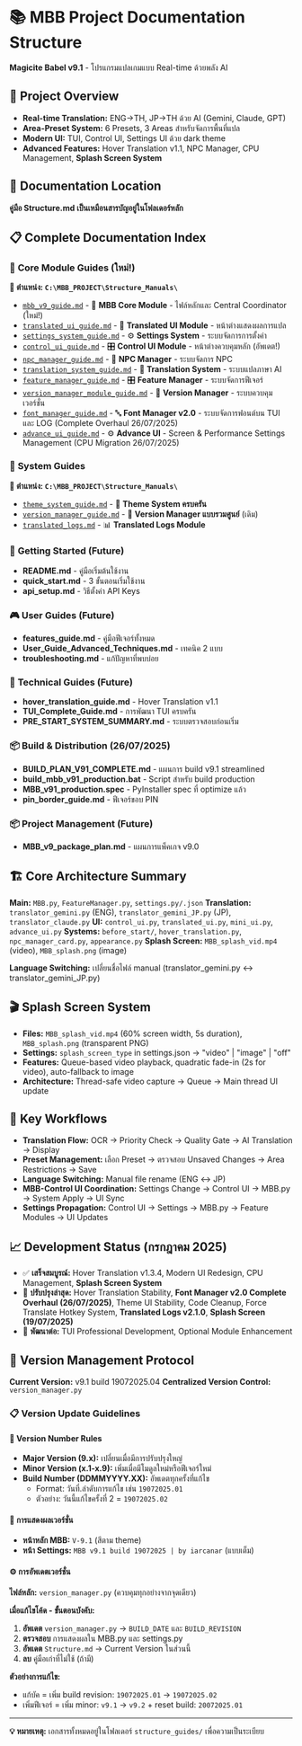 # 📚 MBB Project Documentation Structure

**Magicite Babel v9.1** - โปรแกรมแปลเกมแบบ Real-time ด้วยพลัง AI

## 🎯 Project Overview
- **Real-time Translation:** ENG→TH, JP→TH ด้วย AI (Gemini, Claude, GPT)
- **Area-Preset System:** 6 Presets, 3 Areas สำหรับจัดการพื้นที่แปล
- **Modern UI:** TUI, Control UI, Settings UI ด้วย dark theme
- **Advanced Features:** Hover Translation v1.1, NPC Manager, CPU Management, **Splash Screen System**

## 📁 Documentation Location
**คู่มือ Structure.md เป็นเหมือนสารบัญอยู่ในโฟลเดอร์หลัก**

## 📋 Complete Documentation Index

### 🚀 **Core Module Guides** (ใหม่!) 
**📁 ตำแหน่ง: `C:\MBB_PROJECT\Structure_Manuals\`**

- [`mbb_v9_guide.md`](Structure_Manuals/mbb_v9_guide.md) - 🎯 **MBB Core Module** - ไฟล์หลักและ Central Coordinator (ใหม่!)
- [`translated_ui_guide.md`](Structure_Manuals/translated_ui_guide.md) - 📱 **Translated UI Module** - หน้าต่างแสดงผลการแปล
- [`settings_system_guide.md`](Structure_Manuals/settings_system_guide.md) - ⚙️ **Settings System** - ระบบจัดการการตั้งค่า
- [`control_ui_guide.md`](Structure_Manuals/control_ui_guide.md) - 🎛️ **Control UI Module** - หน้าต่างควบคุมหลัก (อัพเดต!)
- [`npc_manager_guide.md`](Structure_Manuals/npc_manager_guide.md) - 👥 **NPC Manager** - ระบบจัดการ NPC
- [`translation_system_guide.md`](Structure_Manuals/translation_system_guide.md) - 🔄 **Translation System** - ระบบแปลภาษา AI
- [`feature_manager_guide.md`](Structure_Manuals/feature_manager_guide.md) - 🎛️ **Feature Manager** - ระบบจัดการฟีเจอร์
- [`version_manager_module_guide.md`](Structure_Manuals/version_manager_module_guide.md) - 🔄 **Version Manager** - ระบบควบคุมเวอร์ชั่น
- [`font_manager_guide.md`](Structure_Manuals/font_manager_guide.md) - 🔤 **Font Manager v2.0** - ระบบจัดการฟอนต์บน TUI และ LOG (Complete Overhaul 26/07/2025)
- [`advance_ui_guide.md`](Structure_Manuals/advance_ui_guide.md) - ⚙️ **Advance UI** - Screen & Performance Settings Management (CPU Migration 26/07/2025)

### 🎨 **System Guides**
**📁 ตำแหน่ง: `C:\MBB_PROJECT\Structure_Manuals\`**

- [`theme_system_guide.md`](Structure_Manuals/theme_system_guide.md) - 🎨 **Theme System ครบครัน**
- [`version_manager_guide.md`](Structure_Manuals/version_manager_guide.md) - 🔄 **Version Manager แบบรวมศูนย์** (เดิม)
- [`translated_logs.md`](Structure_Manuals/translated_logs.md) - 📊 **Translated Logs Module**

### 🚀 **Getting Started** (Future)
- **README.md** - คู่มือเริ่มต้นใช้งาน
- **quick_start.md** - 3 ขั้นตอนเริ่มใช้งาน 
- **api_setup.md** - วิธีตั้งค่า API Keys

### 🎮 **User Guides** (Future)
- **features_guide.md** - คู่มือฟีเจอร์ทั้งหมด
- **User_Guide_Advanced_Techniques.md** - เทคนิค 2 แบบ
- **troubleshooting.md** - แก้ปัญหาที่พบบ่อย

### 🔧 **Technical Guides** (Future)
- **hover_translation_guide.md** - Hover Translation v1.1
- **TUI_Complete_Guide.md** - การพัฒนา TUI ครบครัน
- **PRE_START_SYSTEM_SUMMARY.md** - ระบบตรวจสอบก่อนเริ่ม

### 📦 **Build & Distribution** (26/07/2025)
- **BUILD_PLAN_V91_COMPLETE.md** - แผนการ build v9.1 streamlined
- **build_mbb_v91_production.bat** - Script สำหรับ build production
- **MBB_v91_production.spec** - PyInstaller spec ที่ optimize แล้ว
- **pin_border_guide.md** - ฟีเจอร์ขอบ PIN

### 📦 **Project Management** (Future)
- **MBB_v9_package_plan.md** - แผนการแพ็คเกจ v9.0

## 🏗️ Core Architecture Summary

**Main:** `MBB.py`, `FeatureManager.py`, `settings.py/.json`
**Translation:** `translator_gemini.py` (ENG), `translator_gemini_JP.py` (JP), `translator_claude.py`
**UI:** `control_ui.py`, `translated_ui.py`, `mini_ui.py`, `advance_ui.py`
**Systems:** `before_start/`, `hover_translation.py`, `npc_manager_card.py`, `appearance.py`
**Splash Screen:** `MBB_splash_vid.mp4` (video), `MBB_splash.png` (image)

**Language Switching:** เปลี่ยนชื่อไฟล์ manual (translator_gemini.py ↔ translator_gemini_JP.py)

## 🎬 Splash Screen System
- **Files:** `MBB_splash_vid.mp4` (60% screen width, 5s duration), `MBB_splash.png` (transparent PNG)
- **Settings:** `splash_screen_type` in settings.json → "video" | "image" | "off"
- **Features:** Queue-based video playback, quadratic fade-in (2s for video), auto-fallback to image
- **Architecture:** Thread-safe video capture → Queue → Main thread UI update

## 🔄 Key Workflows
- **Translation Flow:** OCR → Priority Check → Quality Gate → AI Translation → Display
- **Preset Management:** เลือก Preset → ตรวจสอบ Unsaved Changes → Area Restrictions → Save
- **Language Switching:** Manual file rename (ENG ↔ JP)
- **MBB-Control UI Coordination:** Settings Change → Control UI → MBB.py → System Apply → UI Sync
- **Settings Propagation:** Control UI → Settings → MBB.py → Feature Modules → UI Updates

## 📈 Development Status (กรกฎาคม 2025)
- ✅ **เสร็จสมบูรณ์:** Hover Translation v1.3.4, Modern UI Redesign, CPU Management, **Splash Screen System**
- 🔧 **ปรับปรุงล่าสุด:** Hover Translation Stability, **Font Manager v2.0 Complete Overhaul (26/07/2025)**, Theme UI Stability, Code Cleanup, Force Translate Hotkey System, **Translated Logs v2.1.0**, **Splash Screen (19/07/2025)**
- 🎯 **พัฒนาต่อ:** TUI Professional Development, Optional Module Enhancement

## 🔄 Version Management Protocol
**Current Version:** v9.1 build 19072025.04
**Centralized Version Control:** `version_manager.py`

### 📋 Version Update Guidelines

#### 🔢 Version Number Rules
- **Major Version (9.x):** เปลี่ยนเมื่อมีการปรับปรุงใหญ่
- **Minor Version (x.1-x.9):** เพิ่มเมื่อมีโมดูลใหม่หรือฟีเจอร์ใหม่
- **Build Number (DDMMYYYY.XX):** อัพเดตทุกครั้งที่แก้ไข
  - Format: วันที่.ลำดับการแก้ไข เช่น `19072025.01`
  - ตัวอย่าง: วันนี้แก้ไขครั้งที่ 2 = `19072025.02`

#### 🎯 การแสดงผลเวอร์ชั่น
- **หน้าหลัก MBB:** `V-9.1` (สีตาม theme)
- **หน้า Settings:** `MBB v9.1 build 19072025 | by iarcanar` (แบบเต็ม)

#### ⚙️ การอัพเดตเวอร์ชั่น
**ไฟล์หลัก:** `version_manager.py` (ควบคุมทุกอย่างจากจุดเดียว)

**เมื่อแก้ไขโค้ด - ขั้นตอนบังคับ:**
1. **อัพเดต** `version_manager.py` → `BUILD_DATE` และ `BUILD_REVISION`
2. **ตรวจสอบ** การแสดงผลใน MBB.py และ settings.py
3. **อัพเดต** `Structure.md` → Current Version ในส่วนนี้
4. **ลบ** คู่มือเก่าที่ไม่ใช้ (ถ้ามี)

**ตัวอย่างการแก้ไข:**
- แก้บัค = เพิ่ม build revision: `19072025.01` → `19072025.02`
- เพิ่มฟีเจอร์ = เพิ่ม minor: `v9.1` → `v9.2` + reset build: `20072025.01`

---
**💡 หมายเหตุ:** เอกสารทั้งหมดอยู่ในโฟลเดอร์ `structure_guides/` เพื่อความเป็นระเบียบ